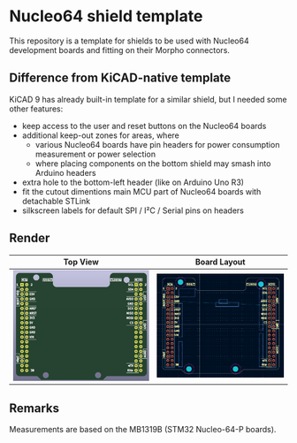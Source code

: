 # Nucleo64 shield template

This repository is a template for shields to be used with Nucleo64 development boards and fitting on their Morpho connectors.

## Difference from KiCAD-native template

KiCAD 9 has already built-in template for a similar shield, but I needed some other features:

- keep access to the user and reset buttons on the Nucleo64 boards
- additional keep-out zones for areas, where
	- various Nucleo64 boards have pin headers for power consumption measurement or power selection
	- where placing components on the bottom shield may smash into Arduino headers
- extra hole to the bottom-left header (like on Arduino Uno R3) 
- fit the cutout dimentions main MCU part of Nucleo64 boards with detachable STLink
- silkscreen labels for default SPI / I²C / Serial pins on headers

## Render

| Top View  | Board Layout |
| ------------- | ------------- |
| ![](meta/top.jpg)  | ![](meta/board_view.png)  |

## Remarks

Measurements are based on the MB1319B (STM32 Nucleo-64-P boards).